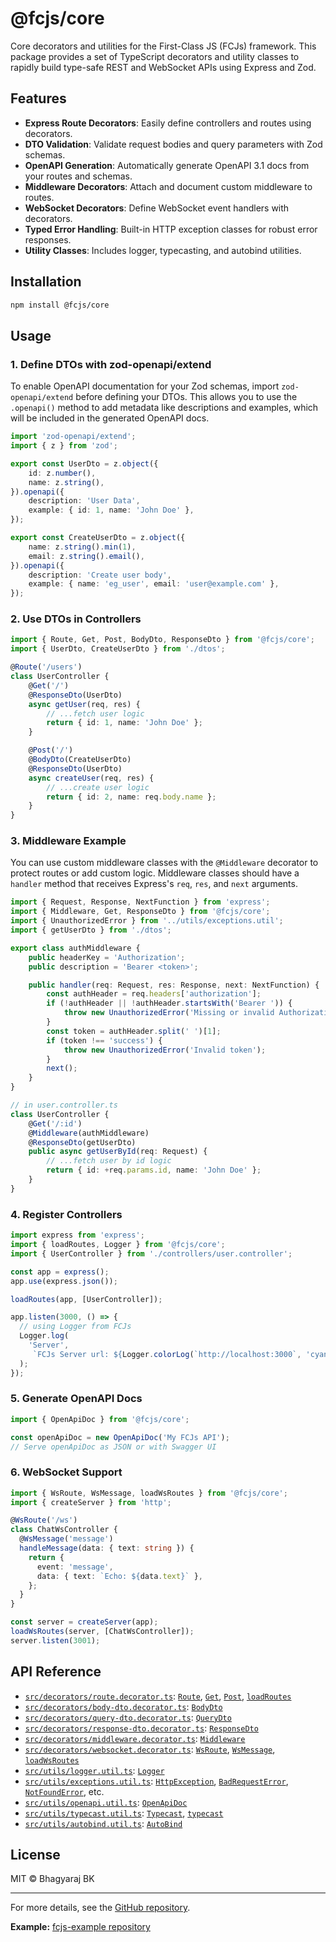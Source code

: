 # @fcjs/core

Core decorators and utilities for the First-Class JS (FCJs) framework. This package provides a set of TypeScript decorators and utility classes to rapidly build type-safe REST and WebSocket APIs using Express and Zod.

## Features

- **Express Route Decorators**: Easily define controllers and routes using decorators.
- **DTO Validation**: Validate request bodies and query parameters with Zod schemas.
- **OpenAPI Generation**: Automatically generate OpenAPI 3.1 docs from your routes and schemas.
- **Middleware Decorators**: Attach and document custom middleware to routes.
- **WebSocket Decorators**: Define WebSocket event handlers with decorators.
- **Typed Error Handling**: Built-in HTTP exception classes for robust error responses.
- **Utility Classes**: Includes logger, typecasting, and autobind utilities.

## Installation

```sh
npm install @fcjs/core
```

## Usage


### 1. Define DTOs with zod-openapi/extend

To enable OpenAPI documentation for your Zod schemas, import `zod-openapi/extend` before defining your DTOs. This allows you to use the `.openapi()` method to add metadata like descriptions and examples, which will be included in the generated OpenAPI docs.

```ts
import 'zod-openapi/extend';
import { z } from 'zod';

export const UserDto = z.object({
	id: z.number(),
	name: z.string(),
}).openapi({
	description: 'User Data',
	example: { id: 1, name: 'John Doe' },
});

export const CreateUserDto = z.object({
	name: z.string().min(1),
	email: z.string().email(),
}).openapi({
	description: 'Create user body',
	example: { name: 'eg_user', email: 'user@example.com' },
});
```

### 2. Use DTOs in Controllers

```ts
import { Route, Get, Post, BodyDto, ResponseDto } from '@fcjs/core';
import { UserDto, CreateUserDto } from './dtos';

@Route('/users')
class UserController {
	@Get('/')
	@ResponseDto(UserDto)
	async getUser(req, res) {
		// ...fetch user logic
		return { id: 1, name: 'John Doe' };
	}

	@Post('/')
	@BodyDto(CreateUserDto)
	@ResponseDto(UserDto)
	async createUser(req, res) {
		// ...create user logic
		return { id: 2, name: req.body.name };
	}
}
```
### 3. Middleware Example

You can use custom middleware classes with the `@Middleware` decorator to protect routes or add custom logic. Middleware classes should have a `handler` method that receives Express's `req`, `res`, and `next` arguments.

```ts
import { Request, Response, NextFunction } from 'express';
import { Middleware, Get, ResponseDto } from '@fcjs/core';
import { UnauthorizedError } from '../utils/exceptions.util';
import { getUserDto } from './dtos';

export class authMiddleware {
	public headerKey = 'Authorization';
	public description = 'Bearer <token>';

	public handler(req: Request, res: Response, next: NextFunction) {
		const authHeader = req.headers['authorization'];
		if (!authHeader || !authHeader.startsWith('Bearer ')) {
			throw new UnauthorizedError('Missing or invalid Authorization header');
		}
		const token = authHeader.split(' ')[1];
		if (token !== 'success') {
			throw new UnauthorizedError('Invalid token');
		}
		next();
	}
}

// in user.controller.ts
class UserController {
	@Get('/:id')
	@Middleware(authMiddleware)
	@ResponseDto(getUserDto)
	public async getUserById(req: Request) {
		// ...fetch user by id logic
		return { id: +req.params.id, name: 'John Doe' };
	}
}
```

### 4. Register Controllers

```ts
import express from 'express';
import { loadRoutes, Logger } from '@fcjs/core';
import { UserController } from './controllers/user.controller';

const app = express();
app.use(express.json());

loadRoutes(app, [UserController]);

app.listen(3000, () => {
  // using Logger from FCJs
  Logger.log(
    'Server',
     `FCJs Server url: ${Logger.colorLog(`http://localhost:3000`, 'cyan')}`,
  );
});
```

### 5. Generate OpenAPI Docs

```ts
import { OpenApiDoc } from '@fcjs/core';

const openApiDoc = new OpenApiDoc('My FCJs API');
// Serve openApiDoc as JSON or with Swagger UI
```

### 6. WebSocket Support

```ts
import { WsRoute, WsMessage, loadWsRoutes } from '@fcjs/core';
import { createServer } from 'http';

@WsRoute('/ws')
class ChatWsController {
  @WsMessage('message')
  handleMessage(data: { text: string }) {
    return {
      event: 'message',
      data: { text: `Echo: ${data.text}` },
    };
  }
}

const server = createServer(app);
loadWsRoutes(server, [ChatWsController]);
server.listen(3001);
```

## API Reference

- [`src/decorators/route.decorator.ts`](src/decorators/route.decorator.ts ): [`Route`](src/decorators/route.decorator.ts ), [`Get`](src/decorators/route.decorator.ts ), [`Post`](src/decorators/route.decorator.ts ), [`loadRoutes`](src/decorators/route.decorator.ts )
- [`src/decorators/body-dto.decorator.ts`](src/decorators/body-dto.decorator.ts ): [`BodyDto`](src/decorators/body-dto.decorator.ts )
- [`src/decorators/query-dto.decorator.ts`](src/decorators/query-dto.decorator.ts ): [`QueryDto`](src/decorators/query-dto.decorator.ts )
- [`src/decorators/response-dto.decorator.ts`](src/decorators/response-dto.decorator.ts ): [`ResponseDto`](src/decorators/response-dto.decorator.ts )
- [`src/decorators/middleware.decorator.ts`](src/decorators/middleware.decorator.ts ): [`Middleware`](src/decorators/middleware.decorator.ts )
- [`src/decorators/websocket.decorator.ts`](src/decorators/websocket.decorator.ts ): [`WsRoute`](src/decorators/websocket.decorator.ts ), [`WsMessage`](src/decorators/websocket.decorator.ts ), [`loadWsRoutes`](src/decorators/websocket.decorator.ts )
- [`src/utils/logger.util.ts`](src/utils/logger.util.ts ): [`Logger`](src/utils/logger.util.ts )
- [`src/utils/exceptions.util.ts`](src/utils/exceptions.util.ts ): [`HttpException`](src/utils/exceptions.util.ts ), [`BadRequestError`](src/utils/exceptions.util.ts ), [`NotFoundError`](src/utils/exceptions.util.ts ), etc.
- [`src/utils/openapi.util.ts`](src/utils/openapi.util.ts ): [`OpenApiDoc`](src/utils/openapi.util.ts )
- [`src/utils/typecast.util.ts`](src/utils/typecast.util.ts ): [`Typecast`](src/utils/typecast.util.ts ), [`typecast`](src/utils/typecast.util.ts )
- [`src/utils/autobind.util.ts`](src/utils/autobind.util.ts ): [`AutoBind`](src/utils/autobind.util.ts )

## License

MIT © Bhagyaraj BK

---

For more details, see the [GitHub repository](https://github.com/Bhagyaraj-B-K/fcjs-core).

**Example:** [fcjs-example repository](https://github.com/Bhagyaraj-B-K/fcjs-example)
